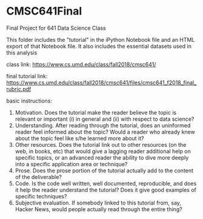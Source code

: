 # CMSC641Final
Final Project for 641 Data Science Class

This folder includes the "tutorial" in the iPython Notebook file and an HTML export of that Notebook file. 
It also includes the essential datasets used in this analysis


class link:
https://www.cs.umd.edu/class/fall2018/cmsc641/

final tutorial link:
https://www.cs.umd.edu/class/fall2018/cmsc641/files/cmsc641_f2018_final_rubric.pdf

basic instructions:
1. Motivation. Does the tutorial make the reader believe the topic is relevant or important
(i) in general and (ii) with respect to data science?
2. Understanding. After reading through the tutorial, does an uninformed reader feel
informed about the topic? Would a reader who already knew about the topic feel like
s/he learned more about it?
3. Other resources. Does the tutorial link out to other resources (on the web, in books,
etc) that would give a lagging reader additional help on specific topics, or an advanced
reader the ability to dive more deeply into a specific application area or technique?
4. Prose. Does the prose portion of the tutorial actually add to the content of the
deliverable?
5. Code. Is the code well written, well documented, reproducible, and does it help the
reader understand the tutorial? Does it give good examples of specific techniques?
6. Subjective evaluation. If somebody linked to this tutorial from, say, Hacker News,
would people actually read through the entire thing?
